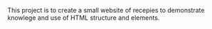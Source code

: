 This project is to create a small website of recepies to demonstrate knowlege and use of HTML structure and elements.